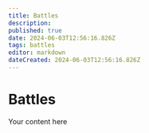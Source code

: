 ```yaml
---
title: Battles
description: 
published: true
date: 2024-06-03T12:56:16.826Z
tags: battles
editor: markdown
dateCreated: 2024-06-03T12:56:16.826Z
---
```


# Battles
Your content here
